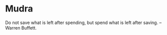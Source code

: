 # Mudra
Do not save what is left after spending, but spend what is left after saving. – Warren Buffett.
